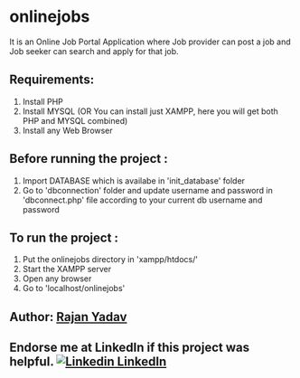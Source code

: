 # onlinejobs
It is an Online Job Portal Application where Job provider can post a job and Job seeker can search and apply for that job.


## Requirements:
1. Install PHP
2. Install MYSQL (OR You can install just XAMPP, here you will get both PHP and MYSQL combined)
3. Install any Web Browser
  
## Before running the project : 
1. Import DATABASE which is availabe in 'init_database' folder
2. Go to 'dbconnection' folder and update username and password in 'dbconnect.php' file according to your current db username and password
  
## To run the project :
1. Put the onlinejobs directory in 'xampp/htdocs/'
2. Start the XAMPP server 
3. Open any browser
4. Go to 'localhost/onlinejobs'

## Author: <a href="http://rajanyadav.me/">Rajan Yadav</a>
 
## Endorse me at LinkedIn if this project was helpful. [![Linkedin](https://i.stack.imgur.com/gVE0j.png) LinkedIn](https://www.linkedin.com/in/rajanyadav857/)



